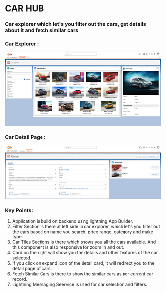# CAR HUB
### Car explorer which let's you filter out the cars, get details about it and fetch similar cars

### Car Explorer : 

![Car Explorer SS](https://github.com/PCgithub-ux/car-hub/blob/main/images/Car%20Explorer.png)

### Car Detail Page :

![Car Detail Page SS](https://github.com/PCgithub-ux/car-hub/blob/main/images/Car%20Detail%20Page%20with%20Similar%20Cars%20component.png)

### Key Points:
1. Application is build on backend using lightning App Builder.
2. Filter Section is there at left side in car explorer, which let's you filter out the cars based on name you search, price range, category and make type.
3. Car Tiles Sections is there which shows you all the cars available. And this component is also responsive for zoom in and out.
4. Card on the right will show you the details and other features of the car selected.
5. If you click on expand icon of the detail card, it will redirect you to the detail page of cars.
6. Fetch Similar Cars is there to show the similar cars as per current car record.
7. Lightning Messaging Seervice is used for car selection and filters.
